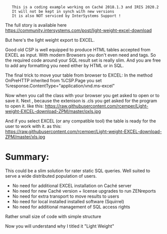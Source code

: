 ~~~
   This is a coding example working on Caché 2018.1.3 and IRIS 2020.2
   It will not be kept in synch with new versions   
   It is also NOT serviced by InterSystems Support !
~~~
The full story is available here
https://community.intersystems.com/post/light-weight-excel-download

But here's the light weight export to EXCEL.

Good old CSP is well equipped to produce HTML tables accepted from EXCEL as input.
With modern Browsers you don't even need <head> and  <body> tags.
So the required code around your SQL result set is really slim.
And you are free to add any formatting you need either by HTML or in SQL.

The final trick to move your table from browser to EXCEL:
In the method OnPreHTTP inherited from %CSP.Page you
set %response.ContentType="application/vnd.ms-excel"

Now when you call the class with your browser you get asked to open or to save it.
Next , because the extenison is .cls you get asked for the program to open it.
like this: https://raw.githubusercontent.com/rcemper/Light-weight-EXCEL-download-ZPM/master/oxls.jpg

And if you select EXCEL (or any compatible tool) the table is ready for the user to work with it.
as this: https://raw.githubusercontent.com/rcemper/Light-weight-EXCEL-download-ZPM/master/xls.jpg

# Summary:

This could be a slim solution for rater static SQL queries.
Well suited to serve a wide distributed population of users.

- No need for additional EXCEL installation on Caché server
- No need for new Caché version + license upgrades to run ZENreports
- No need for extra transport to move results to users
- No need for local installed installed software (Squirrel)
- No need for additional management of SQL access rights

Rather small size of code with simple structure

Now you will understand why I titled it "Light Weight"

